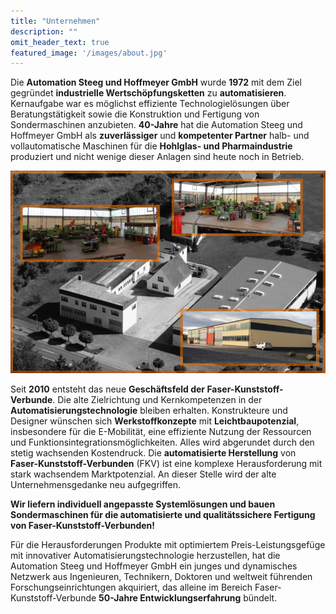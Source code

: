 ```yaml
---
title: "Unternehmen"
description: ""
omit_header_text: true
featured_image: '/images/about.jpg'
---
```


Die **Automation Steeg und Hoffmeyer GmbH** wurde **1972** mit dem Ziel gegründet **industrielle Wertschöpfungsketten** zu **automatisieren**. Kernaufgabe war es möglichst effiziente Technologielösungen über Beratungstätigkeit sowie die Konstruktion und Fertigung von Sondermaschinen anzubieten. **40-Jahre** hat die Automation Steeg und Hoffmeyer GmbH als **zuverlässiger** und **kompetenter Partner** halb- und vollautomatische Maschinen für die **Hohlglas- und Pharmaindustrie** produziert und nicht wenige dieser Anlagen sind heute noch in Betrieb.

![Example image](/images/ASH800.jpg)

Seit **2010** entsteht das neue **Geschäftsfeld der Faser-Kunststoff-Verbunde**. Die alte Zielrichtung und Kernkompetenzen in der **Automatisierungstechnologie** bleiben erhalten.
Konstrukteure und Designer wünschen sich **Werkstoffkonzepte** mit **Leichtbaupotenzial**, insbesondere für die E-Mobilität, eine effiziente Nutzung der Ressourcen und Funktionsintegrationsmöglichkeiten. Alles wird abgerundet durch den stetig wachsenden Kostendruck.
Die **automatisierte Herstellung** von **Faser-Kunststoff-Verbunden** (FKV) ist eine komplexe Herausforderung mit stark wachsendem Marktpotenzial. An dieser Stelle wird der alte Unternehmensgedanke neu aufgegriffen.

**Wir liefern individuell angepasste Systemlösungen und bauen  
Sondermaschinen für die automatisierte und qualitätssichere Fertigung   
von Faser-Kunststoff-Verbunden!**

Für die Herausforderungen Produkte mit optimiertem Preis-Leistungsgefüge mit innovativer Automatisierungstechnologie herzustellen, hat die Automation Steeg und Hoffmeyer GmbH ein junges und dynamisches Netzwerk aus Ingenieuren, Technikern, Doktoren und weltweit führenden Forschungseinrichtungen akquiriert, das alleine im Bereich Faser-Kunststoff-Verbunde **50-Jahre Entwicklungserfahrung** bündelt.